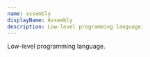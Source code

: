 ```yaml
---
name: assembly
displayName: Assembly
description: Low-level programming language.
---
```

Low-level programming language.